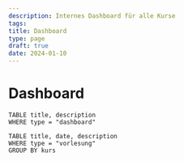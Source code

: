 ```yaml
---
description: Internes Dashboard für alle Kurse
tags: 
title: Dashboard
type: page
draft: true
date: 2024-01-10
---
```


# Dashboard

```dataview
TABLE title, description
WHERE type = "dashboard"
```

```dataview
TABLE title, date, description
WHERE type = "vorlesung"
GROUP BY kurs
```
